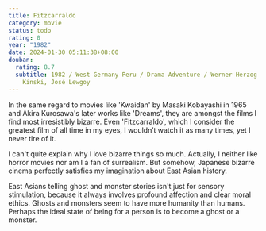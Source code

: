 ```yaml
---
title: Fitzcarraldo
category: movie
status: todo
rating: 0
year: "1982"
date: 2024-01-30 05:11:38+08:00
douban:
  rating: 8.7
  subtitle: 1982 / West Germany Peru / Drama Adventure / Werner Herzog / Klaus
    Kinski, José Lewgoy
---
```


In the same regard to movies like 'Kwaidan' by Masaki Kobayashi in 1965 and Akira Kurosawa's later works like 'Dreams', they are amongst the films I find most irresistibly bizarre. Even 'Fitzcarraldo', which I consider the greatest film of all time in my eyes, I wouldn’t watch it as many times, yet I never tire of it.

I can't quite explain why I love bizarre things so much. Actually, I neither like horror movies nor am I a fan of surrealism. But somehow, Japanese bizarre cinema perfectly satisfies my imagination about East Asian history.

East Asians telling ghost and monster stories isn't just for sensory stimulation, because it always involves profound affection and clear moral ethics. Ghosts and monsters seem to have more humanity than humans. Perhaps the ideal state of being for a person is to become a ghost or a monster.
